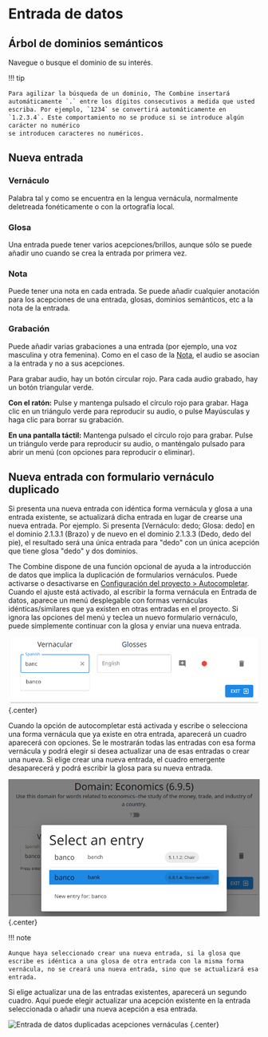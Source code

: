# Entrada de datos

## Árbol de dominios semánticos

Navegue o busque el dominio de su interés.

!!! tip

    Para agilizar la búsqueda de un dominio, The Combine insertará automáticamente `.` entre los dígitos consecutivos a medida que usted
    escriba. Por ejemplo, `1234` se convertirá automáticamente en `1.2.3.4`. Este comportamiento no se produce si se introduce algún carácter no numérico
    se introducen caracteres no numéricos.

## Nueva entrada

### Vernáculo

Palabra tal y como se encuentra en la lengua vernácula, normalmente deletreada fonéticamente o con la ortografía local.

### Glosa

Una entrada puede tener varios acepciones/brillos, aunque sólo se puede añadir uno cuando se crea la entrada por primera vez.

### Nota

Puede tener una nota en cada entrada. Se puede añadir cualquier anotación para los acepciones de una entrada, glosas, dominios semánticos, etc a la nota de la entrada.

### Grabación

Puede añadir varias grabaciones a una entrada (por ejemplo, una voz masculina y otra femenina). Como en el caso de la [Nota](#note), el audio se asocian a la entrada y no a sus acepciones.

Para grabar audio, hay un botón circular rojo. Para cada audio grabado, hay un botón triangular verde.

**Con el ratón:** Pulse y mantenga pulsado el círculo rojo para grabar. Haga clic en un triángulo verde para reproducir su audio, o pulse Mayúsculas y haga clic para borrar su grabación.

**En una pantalla táctil:** Mantenga pulsado el círculo rojo para grabar. Pulse un triángulo verde para reproducir su audio, o manténgalo pulsado para abrir un menú (con opciones para reproducir o eliminar).

## Nueva entrada con formulario vernáculo duplicado

Si presenta una nueva entrada con idéntica forma vernácula y glosa a una entrada existente, se actualizará dicha entrada en lugar de crearse una nueva entrada. Por ejemplo. Si presenta [Vernáculo: dedo; Glosa: dedo] en el dominio 2.1.3.1 (Brazo) y de nuevo en el dominio 2.1.3.3 (Dedo, dedo del pie), el resultado será una única entrada para "dedo" con un única acepción que tiene glosa "dedo" y dos dominios.

The Combine dispone de una función opcional de ayuda a la introducción de datos que implica la duplicación de formularios vernáculos. Puede activarse o desactivarse en [Configuración del proyecto > Autocompletar](project.md#autocomplete). Cuando el ajuste está activado, al escribir la forma vernácula en Entrada de datos, aparece un menú desplegable con formas vernáculas idénticas/similares que ya existen en otras entradas en el proyecto. Si ignora las opciones del menú y teclea un nuevo formulario vernáculo, puede simplemente continuar con la glosa y enviar una nueva entrada.

![Entrada de datos duplicados de formularios vernáculos](images/data-entry-dup-vern.png) {.center}

Cuando la opción de autocompletar está activada y escribe o selecciona una forma vernácula que ya existe en otra entrada, aparecerá un cuadro aparecerá con opciones. Se le mostrarán todas las entradas con esa forma vernácula y podrá elegir si desea actualizar una de esas entradas o crear una nueva. Si elige crear una nueva entrada, el cuadro emergente desaparecerá y podrá escribir la glosa para su nueva entrada.

![Entrada de datos entradas vernáculas duplicadas](images/data-entry-dup-vern-select-entry.png) {.center}

!!! note

    Aunque haya seleccionado crear una nueva entrada, si la glosa que escribe es idéntica a una glosa de otra entrada con la misma forma vernácula, no se creará una nueva entrada, sino que se actualizará esa entrada.

Si elige actualizar una de las entradas existentes, aparecerá un segundo cuadro. Aquí puede elegir actualizar una acepción existente en la entrada seleccionada o añadir una nueva acepción a esa entrada.

![Entrada de datos duplicadas acepciones vernáculas](images/data-entry-dup-vern-select-sense.png) {.center}
